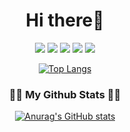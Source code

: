 <h1 align="center">Hi there👋</h3>
<div align="center">
<a href="https://42seoul.kr/seoul42/contents/view?contentsNo=13&level=2&menuNo=28&gclid=CjwKCAiA3L6PBhBvEiwAINlJ9J8Sx_7Y9anc6rBftZP783nECiGpLGA94yTlMX4Q82v5zz22y2WceBoCLZAQAvD_BwE" target="_blank"><img src="https://img.shields.io/badge/42Seoul-000000?style=flat-square&logo=42#&logoColor=FFFFFF"/></a>
<a href="버튼을 눌렀을 때 이동할 링크" target="_blank"><img src="https://img.shields.io/badge/html-E34F26?style=flat-square&logo=html5&logoColor=white"></a>
<a href="버튼을 눌렀을 때 이동할 링크" target="_blank"><img src="https://img.shields.io/badge/css-1572B6?style=flat-square&logo=css3&logoColor=white"></a>
<a href="버튼을 눌렀을 때 이동할 링크" target="_blank"><img src="https://img.shields.io/badge/javascript-F7DF1E?style=flat-square&logo=javascript&logoColor=black"></a>
<a href="버튼을 눌렀을 때 이동할 링크" target="_blank"><img src="https://img.shields.io/badge/react-61DAFB?style=flat-square&logo=react&logoColor=black"></a>

[![Top Langs](https://github-readme-stats.vercel.app/api/top-langs/?username=DAASHEO)](https://github.com/DAASHEO/github-readme-stats)
</div>

<h3 align="center">👩‍💻 My Github Stats 👩‍💻</h3>
<div align="center">

[![Anurag's GitHub stats](https://github-readme-stats.vercel.app/api?username=hyeinisfree&hide_title=true&show_icons=true&include_all_commits=true&disable_animations=true&theme=Gradient)](https://github.com/anuraghazra/github-readme-stats)
</div>

<!--
**DAASHeo/DAASHeo** is a ✨ _special_ ✨ repository because its `README.md` (this file) appears on your GitHub profile.

뱃지

<a href="버튼을 눌렀을 때 이동할 링크" target="_blank"><img src="https://img.shields.io/badge/뱃지레이블-배경색?style=뱃지모양&logo=로고&logoColor=로고색상"/></a>
<a href="버튼을 눌렀을 때 이동할 링크" target="_blank"><img src="https://img.shields.io/badge/뱃지레이블-배경색?style=뱃지모양&logo=로고&logoColor=로고색상"/></a>

헤더
![header](https://capsule-render.vercel.app/api?type=slice&color=gradient&height=160&section=header&text=Hi!%20I'm%20Hyein!&fontAlign=50&fontAlignY=70&fontSize=90&fontColor=000000)

Here are some ideas to get you started:

- 🔭 I’m currently working on ...
- 🌱 I’m currently learning ...
- 👯 I’m looking to collaborate on ...
- 🤔 I’m looking for help with ...
- 💬 Ask me about ...
- 📫 How to reach me: ...
- 😄 Pronouns: ...
- ⚡ Fun fact: ...
-->

